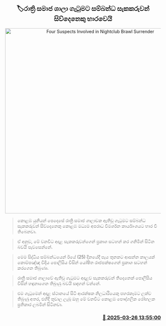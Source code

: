 <p align='center'><b><h2 align='center' title='Four Suspects Involved in Nightclub Brawl Surrender'>🏷රාත්‍රි සමාජ ශාලා ගැටුමට සම්බන්ධ සැකකරුවන් සිව්දෙනෙකු භාරවෙයි</h2></b></p>
<p align='center'><img src='https://helakuru.sgp1.cdn.digitaloceanspaces.com/esana/images/lib/srilanka-police[1].jpg' width='600' alt='Four Suspects Involved in Nightclub Brawl Surrender'></p>

> කොළඹ යුනියන් පෙදෙසේ රාත්‍රි සමාජ ශාලාවක ඇතිවූ ගැටුමට සම්බන්ධ සැකකරුවන් සිව්දෙනෙකු කොළඹ මධ්‍යම අපරාධ විමර්ශන කාර්යාංශයට භාර වී තිබෙනවා.

> ඒ අනුව, මේ වනවිට අදාළ සැකකරුවන්ගෙන් ප්‍රකාශ සටහන් කර ගනිමින් සිටින බවයි පැවසෙන්නේ.

> මෙම සිද්ධිය සම්බන්ධයෙන් ඊයේ (25) දිනයේදී පැය තුනකට ආසන්න කාලයක් කොම්පඤ්ඤ වීදිය පොලිසිය විසින් යෝෂිත රාජපක්ෂගෙන් ප්‍රකාශ සටහන් කරගෙන තිබුණා.

> රාත්‍රි සමාජ ශාලාවේ ඇතිවූ ගැටුමට අදාළව සැකකරුවන් තිදෙනෙක් පොලීසිය විසින් හඳුනාගෙන තිබුණු බවයි සඳහන් වන්නේ.

> එම ගැටුමෙන් අදාළ ස්ථානයේ සිටි ආරක්ෂක නිලධාරියෙකු පහරකෑමට ලක්ව තිබුණු අතර, එහිදී තුවාල ලැබූ ඔහු මේ වනවිට කොළඹ පෞද්ගලික රෝහලක ප්‍රතිකාර ලබමින් සිටිනවා.



<h3 align='right'><a href='https://www.helakuru.lk/esana/p/108660/'>📅 2025-03-26 13:55:00</a></h3>
